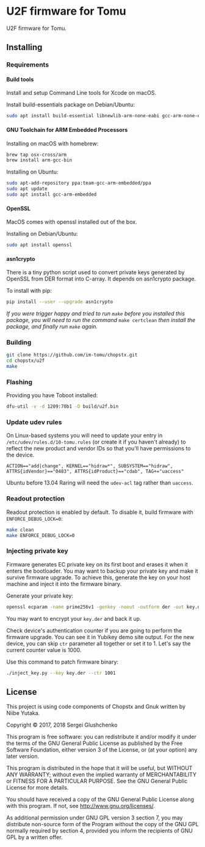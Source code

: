 # U2F firmware for Tomu

U2F firmware for Tomu.

## Installing

### Requirements

#### Build tools

Install and setup Command Line tools for Xcode on macOS.

Install build-essentials package on Debian/Ubuntu:

``` sh
sudo apt install build-essential libnewlib-arm-none-eabi gcc-arm-none-eabi
```

#### GNU Toolchain for ARM Embedded Processors

Installing on macOS with homebrew:

``` sh
brew tap osx-cross/arm
brew install arm-gcc-bin
```

Installing on Ubuntu:

``` sh
sudo apt-add-repository ppa:team-gcc-arm-embedded/ppa
sudo apt update
sudo apt install gcc-arm-embedded
```

#### OpenSSL

MacOS comes with openssl installed out of the box.

Installing on Debian/Ubuntu:

``` sh
sudo apt install openssl
```

#### asn1crypto

There is a tiny python script used to convert private keys generated by OpenSSL
from DER format into C-array. It depends on asn1crypto package.

To install with pip:

``` sh
pip install --user --upgrade asn1crypto
```

*If you were trigger happy and tried to run ```make``` before you installed this package, you will need to run the command* ```make certclean``` *then install the package, and finally run ```make``` again.*

### Building

``` sh
git clone https://github.com/im-tomu/chopstx.git
cd chopstx/u2f
make
```

### Flashing

Providing you have Toboot installed:

``` sh
dfu-util -v -d 1209:70b1 -D build/u2f.bin
```

### Update udev rules

On Linux-based systems you will need to update your entry in
`/etc/udev/rules.d/10-tomu.rules` (or create it if you haven't
already) to reflect the new product and vendor IDs so that you'll have
permissions to the device.

```
ACTION=="add|change", KERNEL=="hidraw*", SUBSYSTEM=="hidraw", ATTRS{idVendor}=="0483", ATTRS{idProduct}=="cdab", TAG+="uaccess"
```

Ubuntu before 13.04 Raring will need the `udev-acl` tag rather than `uaccess`.

### Readout protection

Readout protection is enabled by default. To disable it, build firmware with
`ENFORCE_DEBUG_LOCK=0`:

``` sh
make clean
make ENFORCE_DEBUG_LOCK=0
```


### Injecting private key

Firmware generates EC private key on its first boot and erases it when it
enters the bootloader. You may want to backup your private key and make it
survive firmware upgrade. To achieve this, generate the key on your host machine
and inject it into the firmware binary.

Generate your private key:

``` sh
openssl ecparam -name prime256v1 -genkey -noout -outform der -out key.der
```

You may want to encrypt your `key.der` and back it up.

Check device's authentication counter if you are going to perform the firmware
upgrade. You can see it in Yubikey demo site output. For the new device, you can
skip `ctr` parameter all together or set it to 1. Let's say the current counter
value is 1000.

Use this command to patch firmware binary:

``` sh
./inject_key.py --key key.der --ctr 1001
```


## License

This project is using code components of Chopstx and Gnuk written by Niibe Yutaka.

Copyright &copy; 2017, 2018 Sergei Glushchenko

This program is free software: you can redistribute it and/or modify it
under the terms of the GNU General Public License as published by
the Free Software Foundation, either version 3 of the License, or
(at your option) any later version.

This program is distributed in the hope that it will be useful, but
WITHOUT ANY WARRANTY; without even the implied warranty of
MERCHANTABILITY or FITNESS FOR A PARTICULAR PURPOSE.  See the GNU
General Public License for more details.

You should have received a copy of the GNU General Public License
along with this program.  If not, see <http://www.gnu.org/licenses/>.

As additional permission under GNU GPL version 3 section 7, you may
distribute non-source form of the Program without the copy of the
GNU GPL normally required by section 4, provided you inform the
recipients of GNU GPL by a written offer.
